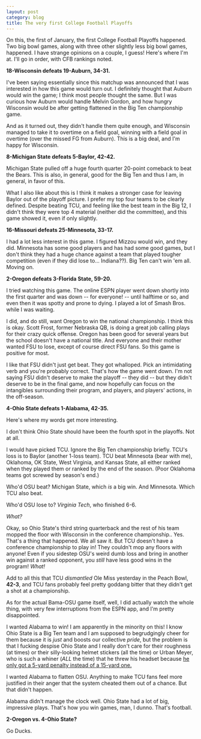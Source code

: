 ```yaml
---
layout: post
category: blog
title: The very first College Football Playoffs
---
```


On this, the first of January, the first College Football Playoffs happened. Two big bowl games, along with three other slightly less big bowl games, happened. I have strange opinions on a couple, I guess! Here's where I'm at. I'll go in order, with CFB rankings noted.

**18-Wisconsin defeats 19-Auburn, 34-31.**

I've been saying essentially since this matchup was announced that I was interested in how this game would turn out. I definitely thought that Auburn would win the game; I think most people thought the same. But I was curious how Auburn would handle Melvin Gordon, and how hungry Wisconsin would be after getting flattened in the Big Ten championship game.

And as it turned out, they didn't handle them quite enough, and Wisconsin managed to take it to overtime on a field goal, winning with a field goal in overtime (over the missed FG from Auburn). This is a big deal, and I'm happy for Wisconsin.

**8-Michigan State defeats 5-Baylor, 42-42.**

Michigan State pulled off a huge fourth quarter 20-point comeback to beat the Bears. This is also, in general, good for the Big Ten and thus I am, in general, in favor of this.

What I also like about this is I think it makes a stronger case for leaving Baylor out of the playoff picture. I prefer my top four teams to be clearly defined. Despite beating TCU, and feeling like the best team in the Big 12, I didn't think they were top 4 material (neither did the committee), and this game showed it, even if only slightly.

**16-Missouri defeats 25-Minnesota, 33-17.**

I had a lot less interest in this game. I figured Mizzou would win, and they did. Minnesota has some good players and has had some good games, but I don't think they had a huge chance against a team that played tougher competition (even if they did lose to... Indiana??). Big Ten can't win 'em all. Moving on.

**2-Oregon defeats 3-Florida State, 59-20.**

I tried watching this game. The online ESPN player went down shortly into the first quarter and was down -- for everyone! -- until halftime or so, and even then it was spotty and prone to dying. I played a lot of Smash Bros. while I was waiting.

I did, and do still, want Oregon to win the national championship. I think this is okay. Scott Frost, former Nebraska QB, is doing a great job calling plays for their crazy quick offense. Oregon has been good for several years but the school doesn't have a national title. And everyone and their mother wanted FSU to lose, except of course direct FSU fans. So this game is positive for most.

I like that FSU didn't just get beat. They got whalloped. Pick an intimidating verb and you're probably correct. That's how the game went down. I'm not saying FSU didn't deserve to make the playoff -- they did -- but they didn't deserve to be in the final game, and now hopefully can focus on the intangibles surrounding their program, and players, and players' actions, in the off-season.

**4-Ohio State defeats 1-Alabama, 42-35.**

Here's where my words get more interesting.

I don't think Ohio State should have been the fourth spot in the playoffs. Not at all.

I would have picked TCU. Ignore the Big Ten championship briefly. TCU's loss is to Baylor (another 1-loss team). TCU beat Minnesota (bear with me), Oklahoma, OK State, West Virginia, and Kansas State, all either ranked when they played them or ranked by the end of the season. (Poor Oklahoma teams got screwed by season's end.)

Who'd OSU beat? Michigan State, which *is* a big win. And Minnesota. Which TCU also beat.

Who'd OSU lose to? *Virginia Tech*, who finished 6-6.

*What?*

Okay, so Ohio State's third string quarterback and the rest of his team mopped the floor with Wisconsin in the conference championship.. Yes. That's a thing that happened. We all saw it. But TCU doesn't have a conference championship to play in! They couldn't mop any floors with anyone! Even if you sidestep OSU's weird dumb loss and bring in another win against a ranked opponent, you *still* have less good wins in the program! *What!*

Add to all this that TCU *dismantled* Ole Miss yesterday in the Peach Bowl, **42-3**, and TCU fans probably feel pretty goddang bitter that they didn't get a shot at a championship.

As for the actual Bama-OSU game itself, well, I did actually watch the whole thing, with very few interruptions from the ESPN app, and I'm pretty disappointed.

I wanted Alabama to win! I am apparently in the minority on this! I know Ohio State is a Big Ten team and I am supposed to begrudgingly cheer for them because it is *just* and boosts our collective *pride*, but the problem is that I fucking despise Ohio State and I really don't care for their roughness (at times) or their silly-looking helmet stickers (all the time) or Urban Meyer, who is such a whiner (*ALL* the time) that he threw his headset because [he only got a 5-yard penalty instead of a 15-yard one.](http://www.sbnation.com/college-football/2015/1/2/7479843/urban-meyer-chucks-headset-after-refs-call-unsatisfactory-penalty/in/7115974)

I wanted Alabama to flatten OSU. Anything to make TCU fans feel more justified in their anger that the system cheated them out of a chance. But that didn't happen.

Alabama didn't manage the clock well. Ohio State had a lot of big, impressive plays. That's how you win games, man, I dunno. That's football.

**2-Oregon vs. 4-Ohio State?**

Go Ducks.
